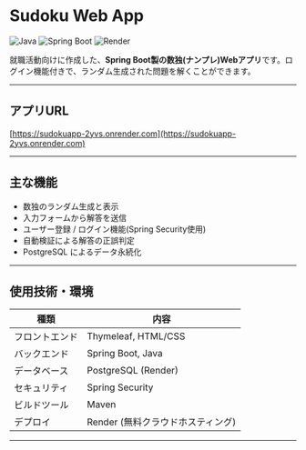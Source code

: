 # Sudoku Web App

![Java](https://img.shields.io/badge/Java-17-blue?logo=java)
![Spring Boot](https://img.shields.io/badge/Spring%20Boot-3.2-green?logo=spring)
![Render](https://img.shields.io/badge/Deploy-Render-purple)

就職活動向けに作成した、**Spring Boot製の数独(ナンプレ)Webアプリ**です。ログイン機能付きで、ランダム生成された問題を解くことができます。

---

## アプリURL

[https://sudokuapp-2yvs.onrender.com](https://sudokuapp-2yvs.onrender.com)

---

## 主な機能

- 数独のランダム生成と表示
- 入力フォームから解答を送信
- ユーザー登録 / ログイン機能(Spring Security使用)
- 自動検証による解答の正誤判定
- PostgreSQL によるデータ永続化

---

## 使用技術・環境

| 種類         | 内容                           |
|--------------|-------------------------------|
| フロントエンド | Thymeleaf, HTML/CSS           |
| バックエンド   | Spring Boot, Java             |
| データベース   | PostgreSQL (Render)           |
| セキュリティ   | Spring Security               |
| ビルドツール   | Maven                         |
| デプロイ      | Render (無料クラウドホスティング) | 

---